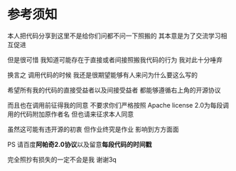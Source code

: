 参考须知
========
本人把代码分享到这里不是给你们问都不问一下照搬的 其本意是为了交流学习相互促进

但是很可惜 我知道可能存在于直接或者间接照搬我代码的行为 我对此十分唾弃

换言之 调用代码的时候 我还是很期望能够有人来问为什么要这么写的

希望所有我的代码的直接受益者以及间接受益者 都能够遵循右上角的开源协议

而且也在调用前征得我的同意 不要求你们严格按照 Apache license 2.0为每段调用的代码附加原作者名 但也请来征求本人同意

虽然这可能有违开源的初衷 但作业终究是作业 影响到方方面面

PS 请百度**阿帕奇2.0协议**以及留意**每段代码的时间戳**

完全照抄有损失的一定不会是我 谢谢3q
